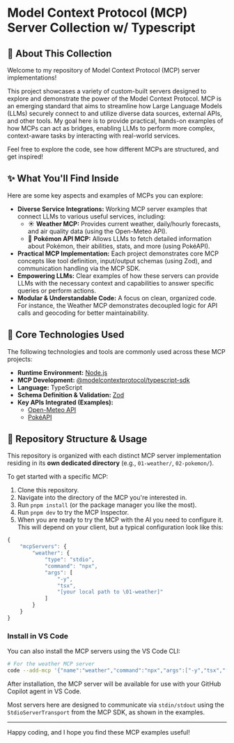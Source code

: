 # Model Context Protocol (MCP) Server Collection w/ Typescript

## 🎯 About This Collection
Welcome to my repository of Model Context Protocol (MCP) server implementations!

This project showcases a variety of custom-built servers designed to explore and demonstrate the power of the Model Context Protocol. MCP is an emerging standard that aims to streamline how Large Language Models (LLMs) securely connect to and utilize diverse data sources, external APIs, and other tools. My goal here is to provide practical, hands-on examples of how MCPs can act as bridges, enabling LLMs to perform more complex, context-aware tasks by interacting with real-world services.

Feel free to explore the code, see how different MCPs are structured, and get inspired!

## ✨ What You'll Find Inside
Here are some key aspects and examples of MCPs you can explore:

* **Diverse Service Integrations:** Working MCP server examples that connect LLMs to various useful services, including:
    * ☀️ **Weather MCP:** Provides current weather, daily/hourly forecasts, and air quality data (using the Open-Meteo API).
    * 👾 **Pokémon API MCP:** Allows LLMs to fetch detailed information about Pokémon, their abilities, stats, and more (using PokéAPI).
* **Practical MCP Implementation:** Each project demonstrates core MCP concepts like tool definition, input/output schemas (using Zod), and communication handling via the MCP SDK.
* **Empowering LLMs:** Clear examples of how these servers can provide LLMs with the necessary context and capabilities to answer specific queries or perform actions.
* **Modular & Understandable Code:** A focus on clean, organized code. For instance, the Weather MCP demonstrates decoupled logic for API calls and geocoding for better maintainability.

## 🚀 Core Technologies Used
The following technologies and tools are commonly used across these MCP projects:

* **Runtime Environment:** [Node.js](https://nodejs.org/)
* **MCP Development:** [@modelcontextprotocol/typescript-sdk](https://github.com/modelcontextprotocol/typescript-sdk)
* **Language:** TypeScript
* **Schema Definition & Validation:** [Zod](https://zod.dev/)
* **Key APIs Integrated (Examples):**
    * [Open-Meteo API](https://open-meteo.com/)
    * [PokéAPI](https://pokeapi.co/)

## 📂 Repository Structure & Usage
This repository is organized with each distinct MCP server implementation residing in its **own dedicated directory** (e.g., `01-weather/`, `02-pokemon/`).

To get started with a specific MCP:
1.  Clone this repository.
2.  Navigate into the directory of the MCP you're interested in.
3.  Run `pnpm install` (or the package manager you like the most).
4.  Run `pnpm dev` to try the MCP Inspector.
5.  When you are ready to try the MCP with the AI you need to configure it. This will depend on your client, but a typical configuration look like this:
```js
{
    "mcpServers": {
        "weather": {
            "type": "stdio",
            "command": "npx",
            "args": [
                "-y",
                "tsx",
                "[your local path to \01-weather]"
            ]
        }
    }
}
```

### Install in VS Code
You can also install the MCP servers using the VS Code CLI:

```bash
# For the weather MCP server
code --add-mcp '{"name":"weather","command":"npx","args":["-y","tsx","[your local path to \01-weather]"]}'
```

After installation, the MCP server will be available for use with your GitHub Copilot agent in VS Code.

Most servers here are designed to communicate via `stdin/stdout` using the `StdioServerTransport` from the MCP SDK, as shown in the examples.

---

Happy coding, and I hope you find these MCP examples useful!
